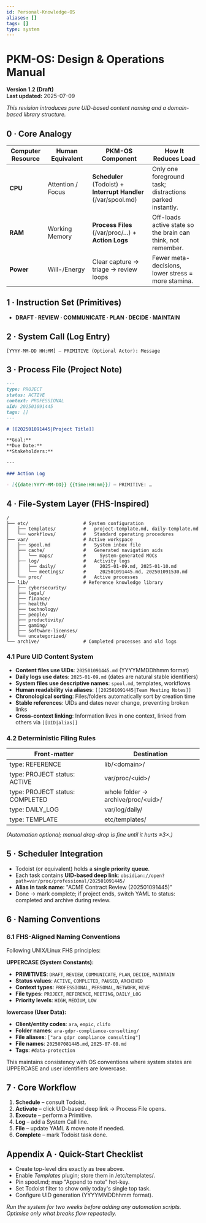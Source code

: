 ```yaml
---
id: Personal-Knowledge-OS
aliases: []
tags: []
type: system
---
```


# PKM-OS: Design & Operations Manual

**Version 1.2 (Draft)**  
**Last updated:** 2025-07-09

_This revision introduces pure UID-based content naming and a domain-based library structure._

## 0 · Core Analogy

| **Computer Resource** | **Human Equivalent** | **PKM-OS Component**                                            | **How It Reduces Load**                                      |
| --------------------- | -------------------- | --------------------------------------------------------------- | ------------------------------------------------------------ |
| **CPU**               | Attention / Focus    | **Scheduler** (Todoist) + **Interrupt Handler** (/var/spool.md) | Only one foreground task; distractions parked instantly.     |
| **RAM**               | Working Memory       | **Process Files** (/var/proc/…) + **Action Logs**               | Off-loads active state so the brain can think, not remember. |
| **Power**             | Will-/Energy         | Clear capture → triage → review loops                           | Fewer meta-decisions, lower stress = more stamina.           |

## 1 · Instruction Set (Primitives)

- **DRAFT · REVIEW · COMMUNICATE · PLAN · DECIDE · MAINTAIN**

## 2 · System Call (Log Entry)

```
[YYYY-MM-DD HH:MM] – PRIMITIVE (Optional Actor): Message
```

## 3 · Process File (Project Note)

```markdown
---
type: PROJECT
status: ACTIVE
context: PROFESSIONAL
uid: 202501091445
tags: []
---

# [[202501091445|Project Title]]

**Goal:**
**Due Date:**
**Stakeholders:**

---

### Action Log

- [{{date:YYYY-MM-DD}} {{time:HH:mm}}] – PRIMITIVE: …
```

## 4 · File-System Layer (FHS-Inspired)

```
/
├── etc/                    # System configuration
│   ├── templates/          #   project-template.md, daily-template.md
│   └── workflows/          #   Standard operating procedures
├── var/                    # Active workspace
│   ├── spool.md            #   System inbox file
│   ├── cache/              #   Generated navigation aids
│   │   └── maps/           #     System-generated MOCs
│   ├── log/                #   Activity logs
│   │   ├── daily/          #     2025-01-09.md, 2025-01-10.md
│   │   └── meetings/       #     202501091445.md, 202501091530.md
│   └── proc/               #   Active processes
├── lib/                    # Reference knowledge library
│   ├── cybersecurity/
│   ├── legal/
│   ├── finance/
│   ├── health/
│   ├── technology/
│   ├── people/
│   ├── productivity/
│   ├── gaming/
│   ├── software-licenses/
│   └── uncategorized/
└── archive/                # Completed processes and old logs
```

### 4.1 Pure UID Content System

- **Content files use UIDs**: `202501091445.md` (YYYYMMDDhhmm format)
- **Daily logs use dates**: `2025-01-09.md` (dates are natural stable identifiers)
- **System files use descriptive names**: `spool.md`, templates, workflows
- **Human readability via aliases**: `[[202501091445|Team Meeting Notes]]`
- **Chronological sorting**: Files/folders automatically sort by creation time
- **Stable references**: UIDs and dates never change, preventing broken links
- **Cross-context linking**: Information lives in one context, linked from others via `[[UID|alias]]`

### 4.2 Deterministic Filing Rules

| **Front-matter**                      | **Destination**                                |
| ------------------------------------- | ---------------------------------------------- |
| type: REFERENCE                       | lib/\<domain>/                                 |
| type: PROJECT status: ACTIVE          | var/proc/\<uid>/                                |
| type: PROJECT status: COMPLETED       | whole folder → archive/proc/\<uid>/            |
| type: DAILY_LOG                       | var/log/daily/                                 |
| type: TEMPLATE                        | etc/templates/                                 |

_(Automation optional; manual drag-drop is fine until it hurts ≥3×.)_

## 5 · Scheduler Integration

- Todoist (or equivalent) holds a **single priority queue**.
- Each task contains **UID-based deep link**: `obsidian://open?path=var/proc/professional/202501091445/`
- **Alias in task name**: "ACME Contract Review (202501091445)"
- Done → mark complete; if project ends, switch YAML to status: completed and archive during review.

## 6 · Naming Conventions

### 6.1 FHS-Aligned Naming Conventions

Following UNIX/Linux FHS principles:

**UPPERCASE (System Constants):**
- **PRIMITIVES**: `DRAFT`, `REVIEW`, `COMMUNICATE`, `PLAN`, `DECIDE`, `MAINTAIN`
- **Status values**: `ACTIVE`, `COMPLETED`, `PAUSED`, `ARCHIVED`
- **Context types**: `PROFESSIONAL`, `PERSONAL`, `NETWORK`, `HIVE`
- **File types**: `PROJECT`, `REFERENCE`, `MEETING`, `DAILY_LOG`
- **Priority levels**: `HIGH`, `MEDIUM`, `LOW`

**lowercase (User Data):**
- **Client/entity codes**: `ara`, `empic`, `clifo`
- **Folder names**: `ara-gdpr-compliance-consulting/`
- **File aliases**: `["ara gdpr compliance consulting"]`
- **File names**: `202507081445.md`, `2025-07-08.md`
- **Tags**: `#data-protection`

This maintains consistency with OS conventions where system states are UPPERCASE and user identifiers are lowercase.

## 7 · Core Workflow

1. **Schedule** – consult Todoist.
2. **Activate** – click UID-based deep link → Process File opens.
3. **Execute** – perform a Primitive.
4. **Log** – add a System Call line.
5. **File** – update YAML & move note if needed.
6. **Complete** – mark Todoist task done.

## Appendix A · Quick-Start Checklist

- Create top-level dirs exactly as tree above.
- Enable _Templates_ plugin; store them in /etc/templates/.
- Pin spool.md; map "Append to note" hot-key.
- Set Todoist filter to show only today's single top task.
- Configure UID generation (YYYYMMDDhhmm format).

_Run the system for two weeks before adding any automation scripts. Optimise only what breaks flow repeatedly._

